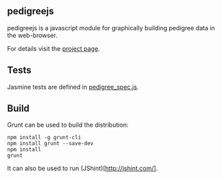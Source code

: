 
## pedigreejs

pedigreejs is a javascript module for graphically building pedigree data in 
the web-browser. 

For details visit the [project page](https://ccge-boadicea.github.io/pedigreejs/).

## Tests

Jasmine tests are defined in [pedigree_spec.js](spec/javascripts/pedigree_spec.js).

##  Build

Grunt can be used to build the distribution:

```
npm install -g grunt-cli
npm install grunt --save-dev
npm install
grunt
```

It can also be used to run (JShint)[http://jshint.com/].
